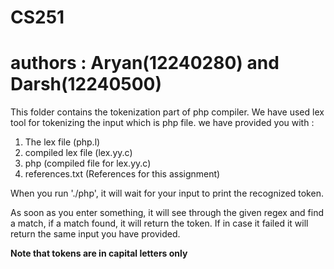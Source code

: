# CS251

# authors : Aryan(12240280) and Darsh(12240500)

This folder contains the tokenization part of php compiler.
We have used lex tool for tokenizing the input which is php file.
we have provided you with :

1. The lex file (php.l)
2. compiled lex file (lex.yy.c)
3. php (compiled file for lex.yy.c)
4. references.txt (References for this assignment)

When you run './php', it will wait for your input to print the recognized
token.

As soon as you enter something, it will see through the given regex and
find a match, if a match found, it will return the token. If in case it 
failed it will return the same input you have provided.

**Note that tokens are in capital letters only**

